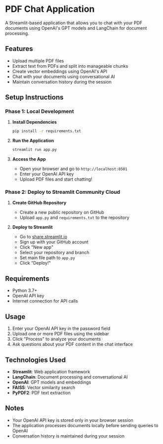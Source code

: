 # PDF Chat Application

A Streamlit-based application that allows you to chat with your PDF documents using OpenAI's GPT models and LangChain for document processing.

## Features

- Upload multiple PDF files
- Extract text from PDFs and split into manageable chunks
- Create vector embeddings using OpenAI's API
- Chat with your documents using conversational AI
- Maintain conversation history during the session

## Setup Instructions

### Phase 1: Local Development

1. **Install Dependencies**
   ```bash
   pip install -r requirements.txt
   ```

2. **Run the Application**
   ```bash
   streamlit run app.py
   ```

3. **Access the App**
   - Open your browser and go to `http://localhost:8501`
   - Enter your OpenAI API key
   - Upload PDF files and start chatting!

### Phase 2: Deploy to Streamlit Community Cloud

1. **Create GitHub Repository**
   - Create a new public repository on GitHub
   - Upload `app.py` and `requirements.txt` to the repository

2. **Deploy to Streamlit**
   - Go to [share.streamlit.io](https://share.streamlit.io)
   - Sign up with your GitHub account
   - Click "New app"
   - Select your repository and branch
   - Set main file path to `app.py`
   - Click "Deploy!"

## Requirements

- Python 3.7+
- OpenAI API key
- Internet connection for API calls

## Usage

1. Enter your OpenAI API key in the password field
2. Upload one or more PDF files using the sidebar
3. Click "Process" to analyze your documents
4. Ask questions about your PDF content in the chat interface

## Technologies Used

- **Streamlit**: Web application framework
- **LangChain**: Document processing and conversational AI
- **OpenAI**: GPT models and embeddings
- **FAISS**: Vector similarity search
- **PyPDF2**: PDF text extraction

## Notes

- Your OpenAI API key is stored only in your browser session
- The application processes documents locally before sending queries to OpenAI
- Conversation history is maintained during your session
